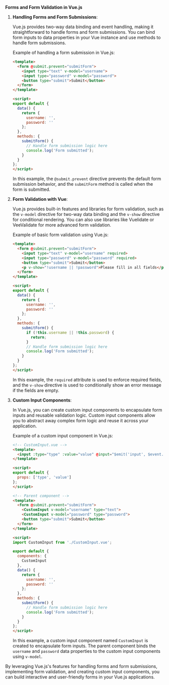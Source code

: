 **Forms and Form Validation in Vue.js**

1. **Handling Forms and Form Submissions**:

   Vue.js provides two-way data binding and event handling, making it straightforward to handle forms and form submissions. You can bind form inputs to data properties in your Vue instance and use methods to handle form submissions.

   Example of handling a form submission in Vue.js:
   ```html
   <template>
     <form @submit.prevent="submitForm">
       <input type="text" v-model="username">
       <input type="password" v-model="password">
       <button type="submit">Submit</button>
     </form>
   </template>

   <script>
   export default {
     data() {
       return {
         username: '',
         password: ''
       };
     },
     methods: {
       submitForm() {
         // Handle form submission logic here
         console.log('Form submitted');
       }
     }
   };
   </script>
   ```

   In this example, the `@submit.prevent` directive prevents the default form submission behavior, and the `submitForm` method is called when the form is submitted.

2. **Form Validation with Vue**:

   Vue.js provides built-in features and libraries for form validation, such as the `v-model` directive for two-way data binding and the `v-show` directive for conditional rendering. You can also use libraries like Vuelidate or VeeValidate for more advanced form validation.

   Example of basic form validation using Vue.js:
   ```html
   <template>
     <form @submit.prevent="submitForm">
       <input type="text" v-model="username" required>
       <input type="password" v-model="password" required>
       <button type="submit">Submit</button>
       <p v-show="!username || !password">Please fill in all fields</p>
     </form>
   </template>

   <script>
   export default {
     data() {
       return {
         username: '',
         password: ''
       };
     },
     methods: {
       submitForm() {
         if (!this.username || !this.password) {
           return;
         }
         // Handle form submission logic here
         console.log('Form submitted');
       }
     }
   };
   </script>
   ```

   In this example, the `required` attribute is used to enforce required fields, and the `v-show` directive is used to conditionally show an error message if the fields are empty.

3. **Custom Input Components**:

   In Vue.js, you can create custom input components to encapsulate form inputs and reusable validation logic. Custom input components allow you to abstract away complex form logic and reuse it across your application.

   Example of a custom input component in Vue.js:
   ```html
   <!-- CustomInput.vue -->
   <template>
     <input :type="type" :value="value" @input="$emit('input', $event.target.value)">
   </template>

   <script>
   export default {
     props: ['type', 'value']
   };
   </script>
   ```

   ```html
   <!-- Parent component -->
   <template>
     <form @submit.prevent="submitForm">
       <CustomInput v-model="username" type="text">
       <CustomInput v-model="password" type="password">
       <button type="submit">Submit</button>
     </form>
   </template>

   <script>
   import CustomInput from './CustomInput.vue';

   export default {
     components: {
       CustomInput
     },
     data() {
       return {
         username: '',
         password: ''
       };
     },
     methods: {
       submitForm() {
         // Handle form submission logic here
         console.log('Form submitted');
       }
     }
   };
   </script>
   ```

   In this example, a custom input component named `CustomInput` is created to encapsulate form inputs. The parent component binds the `username` and `password` data properties to the custom input components using `v-model`.

By leveraging Vue.js's features for handling forms and form submissions, implementing form validation, and creating custom input components, you can build interactive and user-friendly forms in your Vue.js applications.
